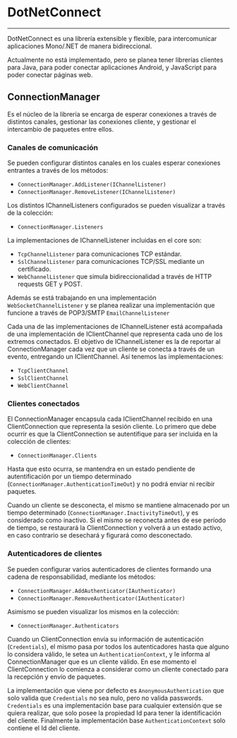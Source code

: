 # DotNetConnect #
-----------------

DotNetConnect es una librería extensible y flexible, para intercomunicar aplicaciones Mono/.NET de manera bidireccional.

Actualmente no está implementado, pero se planea tener librerías clientes para Java, para poder conectar aplicaciones Android, y JavaScript para poder conectar páginas web.

## ConnectionManager ##
Es el núcleo de la librería se encarga de esperar conexiones a través de distintos canales, gestionar las conexiones cliente, y gestionar el intercambio de paquetes entre ellos.

### Canales de comunicación ###
Se pueden configurar distintos canales en los cuales esperar conexiones entrantes a través de los métodos:

- `ConnectionManager.AddListener(IChannelListener)`
- `ConnectionManager.RemoveListener(IChannelListener)`

Los distintos IChannelListeners configurados se pueden visualizar a través de la colección:

- `ConnectionManager.Listeners`

La implementaciones de IChannelListener incluidas en el core son:

- `TcpChannelListener` para comunicaciones TCP estándar.
- `SslChannelListener` para comunicaciones TCP/SSL mediante un certificado.
- `WebChannelListener` que simula bidireccionalidad a través de HTTP requests GET y POST.

Además se está trabajando en una implementación `WebSocketChannelListener` y se planea realizar una implementación que funcione a través de POP3/SMTP `EmailChannelListener`

Cada una de las implementaciones de IChannelListener está acompañada de una implementación de IClientChannel que representa cada uno de los extremos conectados.
El objetivo de IChannelListener es la de reportar al ConnectionManager cada vez que un cliente se conecta a través de un evento, entregando un IClientChannel.
Así tenemos las implementaciones:

- `TcpClientChannel`
- `SslClientChannel`
- `WebClientChannel`

### Clientes conectados ###

El ConnectionManager encapsula cada IClientChannel recibido en una ClientConnection que representa la sesión cliente.
Lo primero que debe ocurrir es que la ClientConnection se autentifique para ser incluida en la colección de clientes:

- `ConnectionManager.Clients`

Hasta que esto ocurra, se mantendra en un estado pendiente de autentificación por un tiempo determinado (`ConnectionManager.AuthenticationTimeOut`) y no podrá enviar ni recibir paquetes.

Cuando un cliente se desconecta, el mismo se mantiene almacenado por un tiempo determinado (`ConnectionManager.InactivityTimeOut`), y es considerado como inactivo. Si el mismo se reconecta antes de ese período de tiempo, se restaurará la ClientConnection y volverá a un estado activo, en caso contrario se desechará y figurará como desconectado.

### Autenticadores de clientes ###
Se pueden configurar varios autenticadores de clientes formando una cadena de responsabilidad, mediante los métodos:

- `ConnectionManager.AddAuthenticator(IAuthenticator)`
- `ConnectionManager.RemoveAuthenticator(IAuthenticator)`

Asimismo se pueden visualizar los mismos en la colección:

- `ConnectionManager.Authenticators`

Cuando un ClientConnection envía su información de autenticación (`Credentials`), el mismo pasa por todos los autenticadores hasta que alguno lo considera válido, le setea un `AuthenticationContext`, y le informa al ConnectionManager que es un cliente válido.
En ese momento el ClientConnection lo comienza a considerar como un cliente conectado para la recepción y envío de paquetes.

La implementación que viene por defecto es `AnonymousAuthentication` que solo valida que `Credentials` no sea nulo, pero no valida passwords.
`Credentials` es una implementación base para cualquier extensión que se quiera realizar, que solo posee la propiedad Id para tener la identificación del cliente.
Finalmente la implementación base `AuthenticationContext` solo contiene el Id del cliente.

